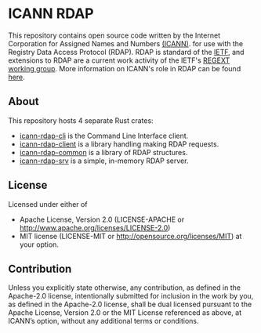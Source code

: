 ICANN RDAP
==========

This repository contains open source code written by the Internet Corporation for Assigned Names and Numbers [(ICANN)](https://www.icann.org).
for use with the Registry Data Access Protocol (RDAP). RDAP is standard of the [IETF](https://ietf.org/), and extensions
to RDAP are a current work activity of the IETF's [REGEXT working group](https://datatracker.ietf.org/wg/regext/documents/).
More information on ICANN's role in RDAP can be found [here](https://www.icann.org/rdap).

About
-----

This repository hosts 4 separate Rust crates:

* [icann-rdap-cli](icann-rdap-cli/README.md) is the Command Line Interface client.
* [icann-rdap-client](icann-rdap-client/README.md) is a library handling making RDAP requests.
* [icann-rdap-common](icann-rdap-common/README.md) is a library of RDAP structures.
* [icann-rdap-srv](icann-rdap-srv/README.md) is a simple, in-memory RDAP server.

License
-------

Licensed under either of
* Apache License, Version 2.0 (LICENSE-APACHE or http://www.apache.org/licenses/LICENSE-2.0)
* MIT license (LICENSE-MIT or http://opensource.org/licenses/MIT) at your option.

Contribution
------------

Unless you explicitly state otherwise, any contribution, as defined in the Apache-2.0 license, 
intentionally submitted for inclusion in the work by you, as defined in the Apache-2.0 license, 
shall be dual licensed pursuant to the Apache License, Version 2.0 or the MIT License referenced 
as above, at ICANN’s option, without any additional terms or conditions.

